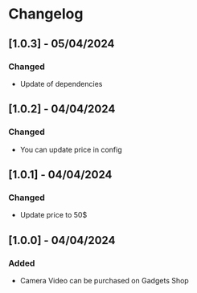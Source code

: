 # Changelog

## [1.0.3] - 05/04/2024

### Changed
- Update of dependencies

## [1.0.2] - 04/04/2024

### Changed
- You can update price in config

## [1.0.1] - 04/04/2024

### Changed
- Update price to 50$

## [1.0.0] - 04/04/2024

### Added
- Camera Video can be purchased on Gadgets Shop
